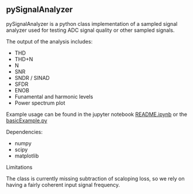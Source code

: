 ## pySignalAnalyzer
pySignalAnalyzer is a python class implementation of a sampled signal analyzer used for testing ADC signal quality or other sampled signals.

The output of the analysis includes: 
- THD
- THD+N
- N
- SNR
- SNDR / SINAD
- SFDR
- ENOB
- Funamental and harmonic levels
- Power spectrum plot

Example usage can be found in the jupyter notebook [README.ipynb](./README.ipynb) or the [basicExample.py](./basicExample.py)

Dependencies:
- numpy
- scipy
- matplotlib

Limitations

The class is currently missing subtraction of scaloping loss, so we rely on having a fairly coherent input signal frequency. 


